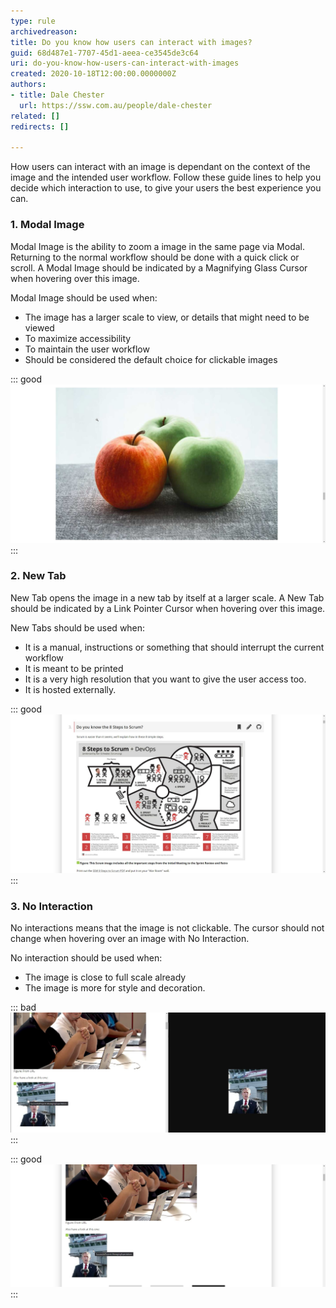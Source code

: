 ```yaml
---
type: rule
archivedreason: 
title: Do you know how users can interact with images?
guid: 68d487e1-7707-45d1-aeea-ce3545de3c64
uri: do-you-know-how-users-can-interact-with-images
created: 2020-10-18T12:00:00.0000000Z
authors:
- title: Dale Chester
  url: https://ssw.com.au/people/dale-chester
related: []
redirects: []

---
```


How users can interact with an image is dependant on the context of the image and the intended user workflow.  Follow these guide lines to help you decide which interaction to use, to give your users the best experience you can.


### 1. Modal Image
Modal Image is the ability to zoom a image in the same page via Modal.  Returning to the normal workflow should be done with a quick click or scroll.  A Modal Image should be indicated by a Magnifying Glass Cursor  when hovering over this image. 

Modal Image should be used when:

  * The image has a larger scale to view, or details that might need to be viewed
  * To maximize accessibility
  * To maintain the user workflow
  * Should be considered the default choice for clickable images

::: good  
![Figure: An image modal zoomed in after clicking it.  Returning out of zoom should be a simple scroll or click.](zoomed-in.jpg)  
:::

### 2. New Tab
New Tab opens the image in a new tab by itself at a larger scale. A New Tab should be indicated by a Link Pointer Cursor when hovering over this image.

New Tabs should be used when:

  * It is a manual, instructions or something that should interrupt the current workflow
  * It is meant to be printed
  * It is a very high resolution that you want to give the user access too.
  * It is hosted externally.

::: good  
![Figure: Good Example – Instructions or printables are perfect for opening in a new tab.](new_tab.jpg)  
:::

### 3. No Interaction
No interactions means that the image is not clickable. The cursor should not change when hovering over an image with No Interaction.


No interaction should be used when:  

  * The image is close to full scale already
  * The image is more for style and decoration.
  
::: bad  
![Figure: Bad Example – Zooming in or opening a new tab does not provide any more image detail.](bad_example.jpg)  
:::

::: good  
![Figure: Good Example – If the maximum image size is small then it is best to remove interaction from it.](no_interaction.jpg)  
:::


